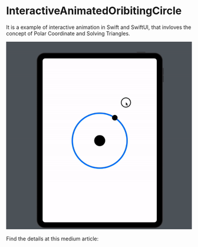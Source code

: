 # InteractiveAnimatedOribitingCircle
It is a example of interactive animation in Swift and SwiftUI, that invloves the concept of Polar Coordinate and Solving Triangles.

![Animated Gif](https://github.com/AafaqAhmed6296/InteractiveAnimatedOribitingCircle/blob/main/Resources/ezgif.com-video-to-gif.gif)

Find the details at this medium article: 